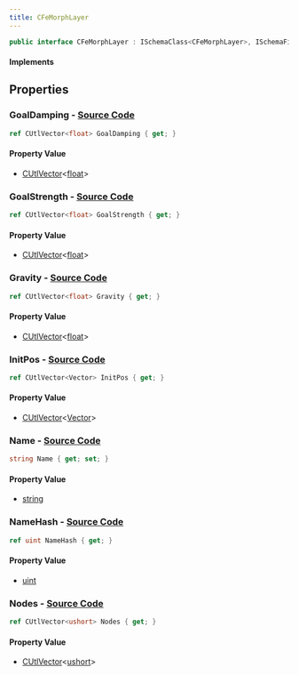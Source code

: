 ```yaml
---
title: CFeMorphLayer
---
```


```csharp
public interface CFeMorphLayer : ISchemaClass<CFeMorphLayer>, ISchemaField, ISchemaClass, INativeHandle
```

#### Implements

## Properties

### **GoalDamping** - [Source Code](https://github.com/swiftly-solution/swiftlys2/blob/main/managed/src/SwiftlyS2.Generated/Schemas/Interfaces/CFeMorphLayer.cs#L28)

```csharp
ref CUtlVector<float> GoalDamping { get; }
```

#### Property Value

- [CUtlVector](/docs/api/-1)<[float](https://learn.microsoft.com/dotnet/api/system.single)>

### **GoalStrength** - [Source Code](https://github.com/swiftly-solution/swiftlys2/blob/main/managed/src/SwiftlyS2.Generated/Schemas/Interfaces/CFeMorphLayer.cs#L26)

```csharp
ref CUtlVector<float> GoalStrength { get; }
```

#### Property Value

- [CUtlVector](/docs/api/-1)<[float](https://learn.microsoft.com/dotnet/api/system.single)>

### **Gravity** - [Source Code](https://github.com/swiftly-solution/swiftlys2/blob/main/managed/src/SwiftlyS2.Generated/Schemas/Interfaces/CFeMorphLayer.cs#L24)

```csharp
ref CUtlVector<float> Gravity { get; }
```

#### Property Value

- [CUtlVector](/docs/api/-1)<[float](https://learn.microsoft.com/dotnet/api/system.single)>

### **InitPos** - [Source Code](https://github.com/swiftly-solution/swiftlys2/blob/main/managed/src/SwiftlyS2.Generated/Schemas/Interfaces/CFeMorphLayer.cs#L22)

```csharp
ref CUtlVector<Vector> InitPos { get; }
```

#### Property Value

- [CUtlVector](/docs/api/-1)<[Vector](/docs/api/shared/natives/vector)>

### **Name** - [Source Code](https://github.com/swiftly-solution/swiftlys2/blob/main/managed/src/SwiftlyS2.Generated/Schemas/Interfaces/CFeMorphLayer.cs#L16)

```csharp
string Name { get; set; }
```

#### Property Value

- [string](https://learn.microsoft.com/dotnet/api/system.string)

### **NameHash** - [Source Code](https://github.com/swiftly-solution/swiftlys2/blob/main/managed/src/SwiftlyS2.Generated/Schemas/Interfaces/CFeMorphLayer.cs#L18)

```csharp
ref uint NameHash { get; }
```

#### Property Value

- [uint](https://learn.microsoft.com/dotnet/api/system.uint32)

### **Nodes** - [Source Code](https://github.com/swiftly-solution/swiftlys2/blob/main/managed/src/SwiftlyS2.Generated/Schemas/Interfaces/CFeMorphLayer.cs#L20)

```csharp
ref CUtlVector<ushort> Nodes { get; }
```

#### Property Value

- [CUtlVector](/docs/api/-1)<[ushort](https://learn.microsoft.com/dotnet/api/system.uint16)>

